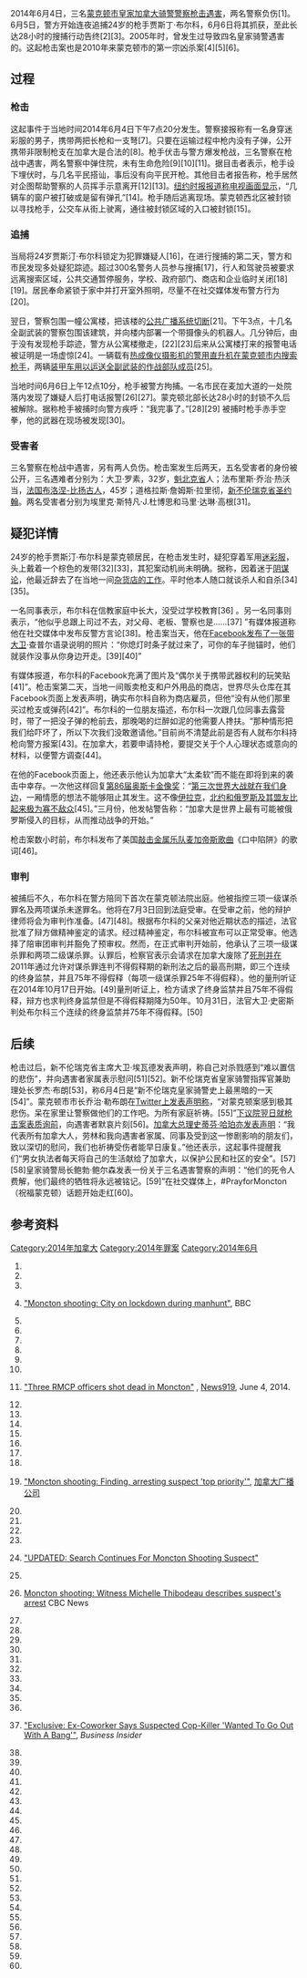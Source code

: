 2014年6月4日，三名[蒙克顿市](../Page/蒙克顿.md "wikilink")[皇家加拿大骑警警察枪击遇害](https://zh.wikipedia.org/wiki/皇家加拿大骑警 "wikilink")，两名警察负伤\[1\]。6月5日，警方开始连夜追捕24岁的枪手贾斯丁·布尔科，6月6日将其抓获，至此长达28小时的搜捕行动告终\[2\]\[3\]。2005年时，曾发生过导致四名皇家骑警遇害的。这起枪击案也是2010年来蒙克顿市的第一宗凶杀案\[4\]\[5\]\[6\]。

## 过程

### 枪击

这起事件于当地时间2014年6月4日下午7点20分发生。警察接报称有一名身穿迷彩服的男子，携带两把长枪和一支弩\[7\]。只要在运输过程中枪内没有子弹，公开携带非限制枪支在加拿大是合法的\[8\]。枪手伏击与警方爆发枪战，三名警察在枪战中遇害，两名警察中弹住院，未有生命危险\[9\]\[10\]\[11\]。据目击者表示，枪手设下埋伏时，与几名平民搭讪，事后没有向平民开枪。其他目击者报告称，枪手居然对企图帮助警察的人员挥手示意离开\[12\]\[13\]。[纽约时报报道称电视画面显示](../Page/纽约时报.md "wikilink")，“几辆车的窗户被打破或是留有弹孔”\[14\]。枪手随后逃离现场。蒙克顿西北区被封锁以寻找枪手，公交车从街上驶离，通往被封锁区域的入口被封锁\[15\]。

### 追捕

当局将24岁贾斯汀·布尔科锁定为犯罪嫌疑人\[16\]，在进行搜捕的第二天，警方和市民发现多处疑犯踪迹。超过300名警务人员参与搜捕\[17\]，行人和驾驶员被要求远离搜索区域，公共交通暂停服务，学校、政府部门、商店和企业临时关闭\[18\]\[19\]。居民奉命紧锁于家中并打开室外照明，尽量不在社交媒体发布警方行为\[20\]。

翌日，警察包围一幢公寓楼，把该楼的[公共广播系统切断](https://zh.wikipedia.org/wiki/公共广播系统 "wikilink")\[21\]。下午3点，十几名全副武装的警察包围该建筑，并向楼内部署一个带摄像头的机器人。几分钟后，由于没有发现枪手踪迹，警方从公寓楼撤走，\[22\]\[23\]后来从公寓楼打来的报警电话被证明是一场虚惊\[24\]。一辆载有[热成像仪摄影机的](../Page/热成像仪.md "wikilink")[警用直升机在蒙克顿市内搜索枪手](https://zh.wikipedia.org/wiki/警用直升机 "wikilink")，两辆[装甲车用以运送全副武装的作战部队成员](../Page/装甲车.md "wikilink")\[25\]。

当地时间6月6日上午12点10分，枪手被警方拘捕。一名市民在麦加大道的一处院落内发现了嫌疑人后打电话报警\[26\]\[27\]。蒙克顿北部长达28小时的封锁不久后被解除。据称枪手被捕时向警方疾呼：“我完事了。”\[28\]\[29\]
被捕时枪手赤手空拳，他的武器在现场被发现\[30\]。

### 受害者

三名警察在枪战中遇害，另有两人负伤。枪击案发生后两天，五名受害者的身份被公开，三名遇难者分别为：大卫·罗素，32岁，[魁北克省](../Page/魁北克省.md "wikilink")人；法布里斯·乔治·热沃当，[法国](https://zh.wikipedia.org/wiki/法国 "wikilink")[布洛涅-比扬古人](https://zh.wikipedia.org/wiki/布洛涅-比扬古 "wikilink")，45岁；道格拉斯·詹姆斯·拉里彻，[新不伦瑞克省](https://zh.wikipedia.org/wiki/新不伦瑞克省 "wikilink")[圣约翰](../Page/圣约翰_\(新不伦瑞克\).md "wikilink")。两名受害者分别为埃里克·斯特凡·J.杜博思和马里·达琳·高根\[31\]。

## 疑犯详情

24岁的枪手贾斯汀·布尔科是蒙克顿居民，在枪击发生时，疑犯穿着军用[迷彩服](https://zh.wikipedia.org/wiki/迷彩服 "wikilink")，头上戴着一个棕色的发带\[32\]\[33\]，其犯案动机尚未明确。据称，因着迷于[阴谋论](https://zh.wikipedia.org/wiki/阴谋论 "wikilink")，他最近辞去了在当地一间[杂货店的工作](https://zh.wikipedia.org/wiki/杂货店 "wikilink")。平时他本人随口就谈杀人和自杀\[34\]\[35\]。

一名同事表示，布尔科在信教家庭中长大，没受过学校教育\[36\]
。另一名同事则表示，“他似乎总跟上司过不去，对父母、老板、警察也是……\[37\]
”有媒体报道称他在社交媒体中发布反警方言论\[38\]。枪击案当天，他在[Facebook发布了一张带大卫](../Page/Facebook.md "wikilink")·查普尔语录说明的照片：“你熄灯时条子就过来了，可你的车子抛锚时，他们就装作没事从你身边开走。\[39\]\[40\]”

有媒体报道，布尔科的Facebook充满了图片及“偶尔关于携带武器权利的玩笑贴\[41\]”。枪击案第二天，当地一间贩卖枪支和户外用品的商店，世界尽头仓库在其Facebook页面上发表声明，确实布尔科自称为商店雇员，但他“没有从他们那里买过枪支或弹药\[42\]”。布尔科的一位朋友描述，布尔科一次跟几位同事去露营时，带了一把没子弹的枪前去，那晚喝的烂醉如泥的他需要人搀扶。“那种情形把我们给吓坏了，所以下次我们没敢邀请他。”目前尚不清楚此前是否有人就布尔科持枪向警方报案\[43\]。在加拿大，若要申请持枪，要提交关于个人心理状态或意向的材料，以便警方调查\[44\]。

在他的Facebook页面上，他还表示他认为加拿大“太柔软”而不能在即将到来的袭击中幸存。一次他这样回复[第86届奥斯卡金像奖](https://zh.wikipedia.org/wiki/第86届奥斯卡金像奖 "wikilink")：“[第三次世界大战就在我们身边](https://zh.wikipedia.org/wiki/第三次世界大战 "wikilink")，一厢情愿的想法不能够阻止其发生。这不像[伊拉克](../Page/伊拉克.md "wikilink")，[北约和](https://zh.wikipedia.org/wiki/北约 "wikilink")[俄罗斯及其盟友比起来极为寡不敌众](../Page/俄罗斯.md "wikilink")\[45\]。”三月份，他发帖警告称：“加拿大是世界上最有可能被俄罗斯侵入的目标，从而推动战争的开始。”

枪击案数小时前，布尔科发布了美国[敲击金属乐队](../Page/敲击金属.md "wikilink")[麦加帝斯歌曲](../Page/麦加帝斯.md "wikilink")《口中陷阱》的歌词\[46\]。

### 审判

被捕后不久，布尔科在警方陪同下首次在蒙克顿法院出庭。他被指控三项一级谋杀罪名及两项谋杀未遂罪名。他将在7月3日回到法庭受审。在受审之前，他的辩护律师将会为审判作准备。\[47\]\[48\]。根据布尔科的父亲对他近期状态的描述，法官批准了辩方做精神鉴定的请求。经过精神鉴定，布尔科被宣布可以正常受审。他选择了陪审团审判并豁免了预审权。然而，在正式审判开始前，他承认了三项一级谋杀罪和两项二级谋杀罪。认罪后，检察官表示会请求在加拿大废除了[死刑并在](../Page/死刑.md "wikilink")2011年通过允许对谋杀罪连判不得假释期的新刑法之后的最高刑期，即三个连续的终身监禁，并且75年不得假释（每项一级谋杀罪25年不得假释）。他的量刑听证在2014年10月17日开始。\[49\]量刑听证上，检方请求了终身监禁并且75年不得假释，辩方也求判终身监禁但是不得假释期降为50年。10月31日，法官大卫·史密斯判处布尔科三个连续的终身监禁并75年不得假释。\[50\]

## 后续

枪击过后，新不伦瑞克省主席大卫·埃瓦德发表声明，称自己对杀戮感到“难以置信的悲伤”，并向遇害者家属表示慰问\[51\]\[52\]。新不伦瑞克省皇家骑警指挥官兼助理处长罗杰·布朗\[53\]，称6月4日是“新不伦瑞克皇家骑警史上最黑暗的一天\[54\]”。蒙克顿市市长乔治·勒布朗在[Twitter上发表声明称](../Page/Twitter.md "wikilink")，“对蒙克顿案感到极其悲伤。呆在家里让警察做他们的工作吧。为所有家庭祈祷。\[55\]”[下议院翌日就枪击案表质询前](https://zh.wikipedia.org/wiki/下议院 "wikilink")，向遇害者默哀片刻\[56\]。[加拿大总理](https://zh.wikipedia.org/wiki/加拿大总理 "wikilink")[史蒂芬·哈珀亦发表声明](../Page/史蒂芬·哈珀.md "wikilink")：“我代表所有加拿大人，劳林和我向遇害者家属、同事及受到这一惨剧影响的朋友们，致以深切的慰问，我们也祈祷受伤者能早日康复。”他还表示，这起事件提醒我们“男女执法者每天将自己的生活献给了加拿大，以保护公民和社区的安全”。\[57\]\[58\]皇家骑警局长鲍勃·鲍尔森发表一份关于三名遇害警察的声明：“他们的死令人费解，他们最终的牺牲将永远被铭记。\[59\]”在社交媒体上，\#PrayforMoncton（祝福蒙克顿）话题开始走红\[60\]。

## 参考资料

[Category:2014年加拿大](https://zh.wikipedia.org/wiki/Category:2014年加拿大 "wikilink")
[Category:2014年罪案](https://zh.wikipedia.org/wiki/Category:2014年罪案 "wikilink")
[Category:2014年6月](https://zh.wikipedia.org/wiki/Category:2014年6月 "wikilink")

1.

2.
3.

4.  ["Moncton shooting: City on lockdown during
    manhunt"](http://www.bbc.com/news/world-us-canada-27721569), BBC

5.

6.
7.
8.

9.

10.
11. ["Three RMCP officers shot dead in
    Moncton"](http://www.news919.com/2014/06/04/three-rcmp-officers-shot-dead-in-moncton/)
    , [News919](https://zh.wikipedia.org/wiki/News919 "wikilink"), June
    4, 2014.

12.
13.

14.

15.

16.

17.

18.
19. ["Moncton shooting: Finding, arresting suspect 'top
    priority'"](http://www.cbc.ca/news/canada/new-brunswick/moncton-shooting-finding-arresting-suspect-top-priority-1.2665707),
    [加拿大广播公司](https://zh.wikipedia.org/wiki/加拿大广播公司 "wikilink")

20.

21.

22.
23.

24. ["UPDATED: Search Continues For Moncton Shooting
    Suspect"](http://www.cjob.com/2014/06/05/37846/)

25.
26. [Moncton shooting: Witness Michelle Thibodeau describes suspect's
    arrest](http://www.cbc.ca/news/moncton-shooting-witness-michelle-thibodeau-describes-suspect-s-arrest-1.2666937)
    CBC News

27.

28.
29.

30.
31.

32.

33.

34.
35.
36.
37. ["Exclusive: Ex-Coworker Says Suspected Cop-Killer 'Wanted To Go Out
    With A
    Bang'"](http://www.businessinsider.com/justin-bourque-cop-killer-shooter-2014-6#ixzz33mc8bH2v),
    *Business Insider*

38.
39.

40.

41.
42.
43.
44.

45.
46.
47.
48.

49.

50.

51.
52.

53.

54.
55.
56.
57.
58.

59.
60.